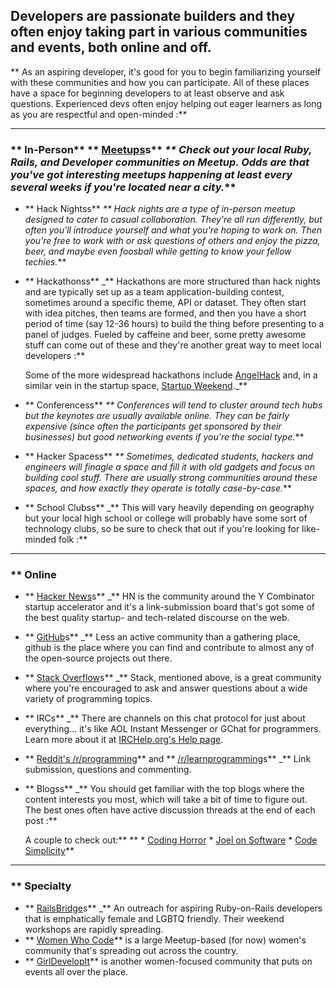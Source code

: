 ## Developers are passionate builders and they often enjoy taking part in various communities and events, both online and off.  
** As an aspiring developer, it's good for you to begin familiarizing yourself with these communities and how you can participate.  All of these places have a space for beginning developers to at least observe and ask questions.  Experienced devs often enjoy helping out eager learners as long as you are respectful and open-minded :**



---


### ** In-Person**     ** [Meetups](http://www.meetup.com)s**  _** Check out your local Ruby, Rails, and Developer communities on Meetup.  Odds are that you've got interesting meetups happening at least every several weeks if you're located near a city._** 

* ** Hack Nightss**  _** Hack nights are a type of in-person meetup designed to cater to casual collaboration.  They're all run differently, but often you'll introduce yourself and what you're hoping to work on.  Then you're free to work with or ask questions of others and enjoy the pizza, beer, and maybe even foosball while getting to know your fellow techies._** 

* ** Hackathonss**  _** Hackathons are more structured than hack nights and are typically set up as a team application-building contest, sometimes around a specific theme, API or dataset.  They often start with idea pitches, then teams are formed, and then you have a short period of time (say 12-36 hours) to build the thing before presenting to a panel of judges.  Fueled by caffeine and beer, some pretty awesome stuff can come out of these and they're another great way to meet local developers :**

    Some of the more widespread hackathons include [AngelHack](http://www.angelhack.com) and, in a similar vein in the startup space, [Startup Weekend](http://www.startupweekend.org/)._** 

* ** Conferencess**  _** Conferences will tend to cluster around tech hubs but the keynotes are usually available online.  They can be fairly expensive (since often the participants get sponsored by their businesses) but good networking events if you're the social type._** 

* ** Hacker Spacess**  _** Sometimes, dedicated students, hackers and engineers will finagle a space and fill it with old gadgets and focus on building cool stuff.  There are usually strong communities around these spaces, and how exactly they operate is totally case-by-case._** 

* ** School Clubss**  _** This will vary heavily depending on geography but your local high school or college will probably have some sort of technology clubs, so be sure to check that out if you're looking for like-minded folk :**



---


### ** Online
* ** [Hacker News](http://news.ycombinator.com)s**  _** HN is the community around the Y Combinator startup accelerator and it's a link-submission board that's got some of the best quality startup- and tech-related discourse on the web.
* ** [GitHub](http://www.github.com)s**  _** Less an active community than a gathering place, github is the place where you can find and contribute to almost any of the open-source projects out there.
* ** [Stack Overflow](http://www.stackoverflow.com)s**  _** Stack, mentioned above, is a great community where you're encouraged to ask and answer questions about a wide variety of programming topics.
* ** IRCs**  _** There are channels on this chat protocol for just about everything... it's like AOL Instant Messenger or GChat for programmers.  Learn more about it at [IRCHelp.org's Help page](http://www.irchelp.org/irchelp/help.html).
* ** [Reddit's /r/programming](http://www.reddit.com/r/programming/)**  and ** [/r/learnprogramming](http://www.reddit.com/r/learnprogramming)s**  _** Link submission, questions and commenting.
* ** Blogss**  _** You should get familiar with the top blogs where the content interests you most, which will take a bit of time to figure out.  The best ones often have active discussion threads at the end of each post :**

    A couple to check out:** ** 
      * [Coding Horror](http://www.codinghorror.com/blog/)
      * [Joel on Software](http://www.joelonsoftware.com/)
      * [Code Simplicity](http://www.codesimplicity.com/)** 

---


### ** Specialty
* ** [RailsBridge](http://railsbridge.org/)s**  _** An outreach for aspiring Ruby-on-Rails developers that is emphatically female and LGBTQ friendly.  Their weekend workshops are rapidly spreading.
* ** [Women Who Code](http://www.meetup.com/Women-Who-Code-SF/)**  is a large Meetup-based (for now) women's community that's spreading out across the country.
* ** [GirlDevelopIt](http://www.girldevelopit.com/)**  is another women-focused community that puts on events all over the place.
